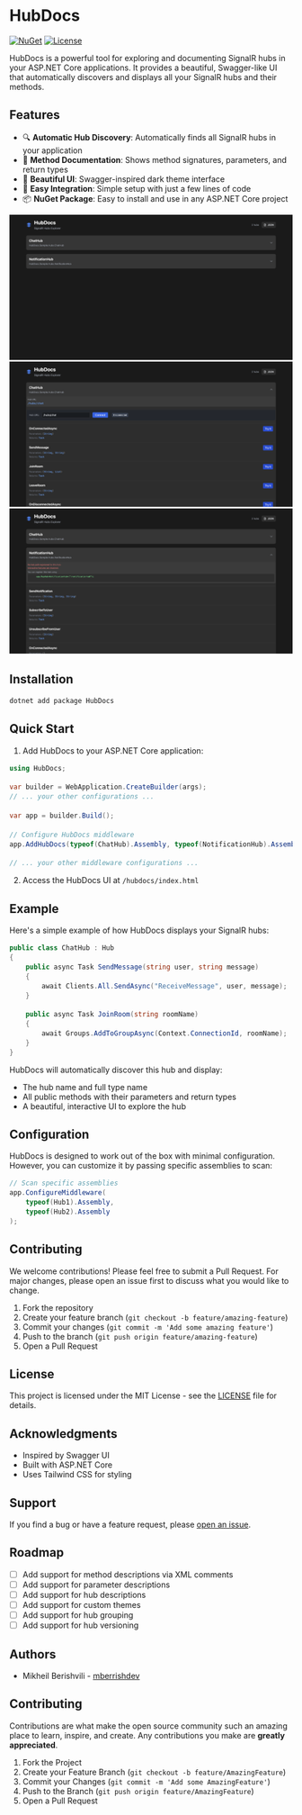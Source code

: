 # HubDocs

[![NuGet](https://img.shields.io/nuget/v/HubDocs.svg)](https://www.nuget.org/packages/HubDocs)
[![License](https://img.shields.io/github/license/mberrishdev/HubDocs)](LICENSE)

HubDocs is a powerful tool for exploring and documenting SignalR hubs in your ASP.NET Core applications. It provides a beautiful, Swagger-like UI that automatically discovers and displays all your SignalR hubs and their methods.

## Features

- 🔍 **Automatic Hub Discovery**: Automatically finds all SignalR hubs in your application
- 📝 **Method Documentation**: Shows method signatures, parameters, and return types
- 🎨 **Beautiful UI**: Swagger-inspired dark theme interface
- 🔌 **Easy Integration**: Simple setup with just a few lines of code
- 📦 **NuGet Package**: Easy to install and use in any ASP.NET Core project

![Screenshot](https://raw.githubusercontent.com/mberrishdev/HubDocs/main/docs/screenshots/screenshot1.png)
![Screenshot](https://raw.githubusercontent.com/mberrishdev/HubDocs/main/docs/screenshots/screenshot2.png)
![Screenshot](https://raw.githubusercontent.com/mberrishdev/HubDocs/main/docs/screenshots/screenshot3.png)

## Installation

```bash
dotnet add package HubDocs
```

## Quick Start

1. Add HubDocs to your ASP.NET Core application:

```csharp
using HubDocs;

var builder = WebApplication.CreateBuilder(args);
// ... your other configurations ...

var app = builder.Build();

// Configure HubDocs middleware
app.AddHubDocs(typeof(ChatHub).Assembly, typeof(NotificationHub).Assembly);

// ... your other middleware configurations ...
```

2. Access the HubDocs UI at `/hubdocs/index.html`

## Example

Here's a simple example of how HubDocs displays your SignalR hubs:

```csharp
public class ChatHub : Hub
{
    public async Task SendMessage(string user, string message)
    {
        await Clients.All.SendAsync("ReceiveMessage", user, message);
    }

    public async Task JoinRoom(string roomName)
    {
        await Groups.AddToGroupAsync(Context.ConnectionId, roomName);
    }
}
```

HubDocs will automatically discover this hub and display:
- The hub name and full type name
- All public methods with their parameters and return types
- A beautiful, interactive UI to explore the hub

## Configuration

HubDocs is designed to work out of the box with minimal configuration. However, you can customize it by passing specific assemblies to scan:

```csharp
// Scan specific assemblies
app.ConfigureMiddleware(
    typeof(Hub1).Assembly,
    typeof(Hub2).Assembly
);
```

## Contributing

We welcome contributions! Please feel free to submit a Pull Request. For major changes, please open an issue first to discuss what you would like to change.

1. Fork the repository
2. Create your feature branch (`git checkout -b feature/amazing-feature`)
3. Commit your changes (`git commit -m 'Add some amazing feature'`)
4. Push to the branch (`git push origin feature/amazing-feature`)
5. Open a Pull Request

## License

This project is licensed under the MIT License - see the [LICENSE](LICENSE) file for details.

## Acknowledgments

- Inspired by Swagger UI
- Built with ASP.NET Core
- Uses Tailwind CSS for styling

## Support

If you find a bug or have a feature request, please [open an issue](https://github.com/mberrishdev/HubDocs/issues).

## Roadmap

- [ ] Add support for method descriptions via XML comments
- [ ] Add support for parameter descriptions
- [ ] Add support for hub descriptions
- [ ] Add support for custom themes
- [ ] Add support for hub grouping
- [ ] Add support for hub versioning

## Authors

- Mikheil Berishvili - [mberrishdev](https://github.com/mberrishdev)

## Contributing

Contributions are what make the open source community such an amazing place to learn, inspire, and create. Any contributions you make are **greatly appreciated**.

1. Fork the Project
2. Create your Feature Branch (`git checkout -b feature/AmazingFeature`)
3. Commit your Changes (`git commit -m 'Add some AmazingFeature'`)
4. Push to the Branch (`git push origin feature/AmazingFeature`)
5. Open a Pull Request 